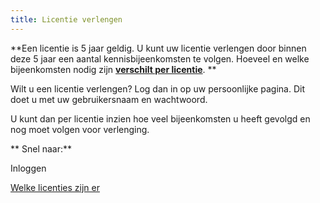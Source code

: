 ```yaml
---
title: Licentie verlengen
---
```

**Een licentie is 5 jaar geldig. U kunt uw licentie verlengen door binnen deze 5 jaar een aantal kennisbijeenkomsten te volgen. Hoeveel en welke bijeenkomsten nodig zijn **[**verschilt per licentie**](http://erkenningencontentsite.netlify.com/licenties/welke-licenties-zijn-er)**. **

Wilt u een licentie verlengen? Log dan in op uw persoonlijke pagina. Dit doet u met uw gebruikersnaam en wachtwoord.

U kunt dan per licentie inzien hoe veel bijeenkomsten u heeft gevolgd en nog moet volgen voor verlenging.

**Snel naar:**

Inloggen

[Welke licenties zijn er](http://erkenningencontentsite.netlify.com/licenties/welke-licenties-zijn-er)
